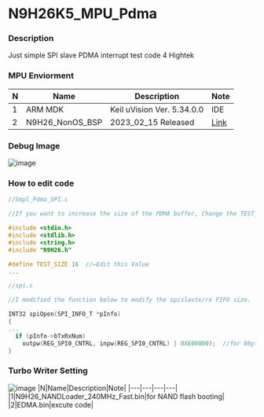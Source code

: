 # N9H26K5_MPU_Pdma

### Description
Just simple SPI slave PDMA interrupt test code 4 Hightek

### MPU Enviorment
|N|Name|Description|Note|
|---|---|---|---|
|1|ARM MDK|Keil uVision Ver. 5.34.0.0|IDE|
|2|N9H26_NonOS_BSP|2023_02_15 Released|[Link](https://github.com/OpenNuvoton/N9H26_NonOS_BSP)|

### Debug Image
![image](https://user-images.githubusercontent.com/108905975/223362388-6e89752b-6865-4660-8f8a-9959eafd7456.png)

### How to edit code

``` C
//Smpl_Pdma_SPI.c

//If you want to increase the size of the PDMA buffer, Change the TEST_SIZE of Smpl_Pdma_SPI.c

#include <stdio.h>
#include <stdlib.h>
#include <string.h>
#include "N9H26.h"

#define TEST_SIZE 16  //←Edit this Value
...
```

``` C
//spi.c

//I modified the function below to modify the spislavtx/rx FIFO size.

INT32 spiOpen(SPI_INFO_T *pInfo)
{
...
  if (pInfo->bTxRxNum)
    outpw(REG_SPI0_CNTRL, inpw(REG_SPI0_CNTRL) | 0XE00000);  //for 8byte SPI TX/RX Burst Mode
}
```

### Turbo Writer Setting
![image](https://user-images.githubusercontent.com/108905975/223366356-98804788-1ce1-4e3b-bc27-db8b5f110d64.png)
|N|Name|Description|Note|
|---|---|---|---|
|1|N9H26_NANDLoader_240MHz_Fast.bin|for NAND flash booting|
|2|EDMA.bin|excute code|
